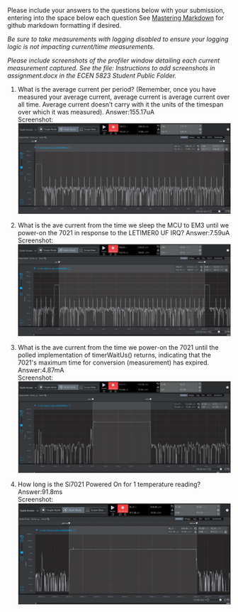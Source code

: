 Please include your answers to the questions below with your submission, entering into the space below each question
See [Mastering Markdown](https://guides.github.com/features/mastering-markdown/) for github markdown formatting if desired.

*Be sure to take measurements with logging disabled to ensure your logging logic is not impacting current/time measurements.*

*Please include screenshots of the profiler window detailing each current measurement captured.  See the file: Instructions to add screenshots in assignment.docx in the ECEN 5823 Student Public Folder.* 

1. What is the average current per period? (Remember, once you have measured your average current, average current is average current over all time. Average current doesn’t carry with it the units of the timespan over which it was measured).
   Answer:155.17uA
   <br>Screenshot:  
   ![Avg_current_per_period](screenshots/ss_question1.png)  
   
2. What is the ave current from the time we sleep the MCU to EM3 until we power-on the 7021 in response to the LETIMER0 UF IRQ? 
   Answer:7.59uA
   <br>Screenshot:  
   ![Avg_current_lpmOFF](screenshots/ss_question2.png)
   
3. What is the ave current from the time we power-on the 7021 until the polled implementation of timerWaitUs() returns, indicating that the 7021's maximum time for conversion (measurement) has expired.
   Answer:4.87mA
   <br>Screenshot:  
   ![Avg_current_lpmON](screenshots/ss_question3.png)
   
4. How long is the Si7021 Powered On for 1 temperature reading?  
   Answer:91.8ms
   <br>Screenshot:  
   ![Time_lpmON](screenshots/ss_question4.png)
